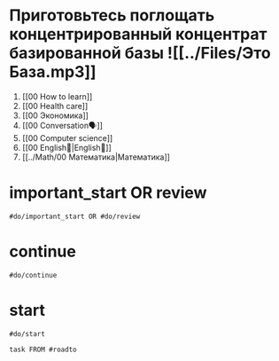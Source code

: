# Приготовьтесь поглощать концентрированный концентрат базированной базы ![[../Files/Это База.mp3]]
1. [[00 How to learn]]
2. [[00 Health care]]
3. [[00 Экономика]]
4. [[00 Conversation🗣️]]
5. [[00 Computer science]]
6. [[00 English🏴󠁧󠁢󠁥󠁮󠁧󠁿|English🏴󠁧󠁢󠁥󠁮󠁧󠁿]]
7. [[../Math/00 Математика|Математика]]

# important_start OR review

```query
#do/important_start OR #do/review
```
# continue
```query
#do/continue
```
# start
```query
#do/start
```

```dataview
task FROM #roadto
```